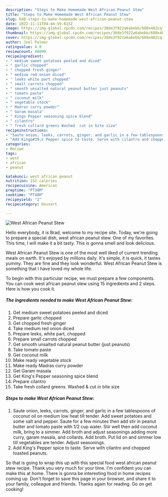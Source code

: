 ```yaml
---
description: "Steps to Make Homemade West African Peanut Stew"
title: "Steps to Make Homemade West African Peanut Stew"
slug: 640-steps-to-make-homemade-west-african-peanut-stew
date: 2022-11-11T04:44:59.615Z
image: https://img-global.cpcdn.com/recipes/38de3f922a6abebb/680x482cq70/west-african-peanut-stew-recipe-main-photo.jpg
thumbnail: https://img-global.cpcdn.com/recipes/38de3f922a6abebb/680x482cq70/west-african-peanut-stew-recipe-main-photo.jpg
cover: https://img-global.cpcdn.com/recipes/38de3f922a6abebb/680x482cq70/west-african-peanut-stew-recipe-main-photo.jpg
author: Joel Palmer
ratingvalue: 4.8
reviewcount: 48090
recipeingredient:
- " medium sweet potatoes peeled and diced"
- " garlic chopped"
- " chopped fresh ginger"
- " medium red onion diced"
- " leeks white part chopped"
- " small carrots chopped"
- " smooth unsalted natural peanut butter just peanuts"
- " tomato paste"
- " coconut milk"
- " vegetable stock"
- " Madras curry powder"
- " Garam masala"
- " Kings Pepper seasoning spice blend"
- " cilantro"
- " fresh collard greens Washed  cut in bite size"
recipeinstructions:
- "Saute onion, leeks, carrots, ginger, and garlic in a few tablespoons of coconut oil on medium low heat till tender. Add sweet potatoes and some salt and pepper. Saute for a few minutes then add stir in peanut butter and tomato paste with 1/2 cup water. Stir well then add coconut milk, bring to a simmer. Add broth and adjust seasonings adding more curry, garam masala, and collards. Add broth. Put lid on and simmer low till vegetables are tender. Adjust seasonings."
- "Add King&#39;s Pepper spice to taste. Serve with cilantro and chopped toasted peanuts."
categories:
- Recipe
tags:
- west
- african
- peanut

katakunci: west african peanut 
nutrition: 152 calories
recipecuisine: American
preptime: "PT38M"
cooktime: "PT40M"
recipeyield: "2"
recipecategory: Dessert

---
```



![West African Peanut Stew](https://img-global.cpcdn.com/recipes/38de3f922a6abebb/680x482cq70/west-african-peanut-stew-recipe-main-photo.jpg)

Hello everybody, it is Brad, welcome to my recipe site. Today, we're going to prepare a special dish, west african peanut stew. One of my favorites. This time, I will make it a bit tasty. This is gonna smell and look delicious.



West African Peanut Stew is one of the most well liked of current trending meals on earth. It's enjoyed by millions daily. It's simple, it is quick, it tastes yummy. They are fine and they look wonderful. West African Peanut Stew is something that I have loved my whole life.


To begin with this particular recipe, we must prepare a few components. You can cook west african peanut stew using 15 ingredients and 2 steps. Here is how you cook it.

<!--inarticleads1-->

##### The ingredients needed to make West African Peanut Stew:

1. Get  medium sweet potatoes peeled and diced
1. Prepare  garlic chopped
1. Get  chopped fresh ginger
1. Take  medium red onion diced
1. Prepare  leeks, white part, chopped
1. Prepare  small carrots chopped
1. Get  smooth unsalted natural peanut butter (just peanuts)
1. Take  tomato paste
1. Get  coconut milk
1. Make ready  vegetable stock
1. Make ready  Madras curry powder
1. Get  Garam masala
1. Get  King&#39;s Pepper seasoning spice blend
1. Prepare  cilantro
1. Take  fresh collard greens. Washed &amp; cut in bite size




<!--inarticleads2-->

##### Steps to make West African Peanut Stew:

1. Saute onion, leeks, carrots, ginger, and garlic in a few tablespoons of coconut oil on medium low heat till tender. Add sweet potatoes and some salt and pepper. Saute for a few minutes then add stir in peanut butter and tomato paste with 1/2 cup water. Stir well then add coconut milk, bring to a simmer. Add broth and adjust seasonings adding more curry, garam masala, and collards. Add broth. Put lid on and simmer low till vegetables are tender. Adjust seasonings.
1. Add King&#39;s Pepper spice to taste. Serve with cilantro and chopped toasted peanuts.




So that is going to wrap this up with this special food west african peanut stew recipe. Thank you very much for your time. I'm confident you can make this at home. There is gonna be interesting food in home recipes coming up. Don't forget to save this page in your browser, and share it to your family, colleague and friends. Thanks again for reading. Go on get cooking!
